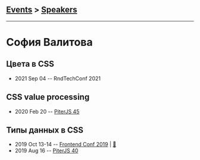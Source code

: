 ## [Events](../README.md) > [Speakers](../speakers.md)
---

# София Валитова

## Цвета в CSS
- 2021 Sep 04 -- RndTechConf 2021    
## CSS value processing
- 2020 Feb 20 -- [PiterJS 45](https://youtu.be/j83p7mCr7h0?t=3722)    
## Типы данных в CSS
- 2019 Oct 13-14 -- [Frontend Conf 2019](https://www.youtube.com/watch?v=PoWpkLeJnBA)  | [:notebook:](https://drive.google.com/file/d/1b90psxhiXnARgMJiy7EXE7egnxLE2yAj)  
- 2019 Aug 16 -- [PiterJS 40](https://youtu.be/4giWGkd7WSQ?t=7292)    
